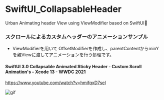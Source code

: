 # SwiftUI_CollapsableHeader
Urban Animating header View using ViewModifier based on SwiftUI🤯

### スクロールによるカスタムヘッダーのアニメーションサンプル
- ViewModifierを用いて OffsetModifierを作成し、parentContentからminYを親Viewに渡してアニメーションを行う処理です。

#### SwiftUI 3.0 Collapsable Animated Sticky Header - Custom Scroll Animation's - Xcode 13 - WWDC 2021
https://www.youtube.com/watch?v=hmifqxD7seI

![gif](https://media.giphy.com/media/MdO2EgwsiIzDaIU0gH/giphy.gif)
